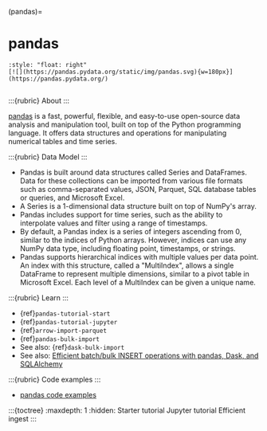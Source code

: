 (pandas)=
# pandas

```{div}
:style: "float: right"
[![](https://pandas.pydata.org/static/img/pandas.svg){w=180px}](https://pandas.pydata.org/)
```
```{div} .clearfix
```

:::{rubric} About
:::

[pandas] is a fast, powerful, flexible, and easy-to-use open-source data analysis
and manipulation tool, built on top of the Python programming language. It offers
data structures and operations for manipulating numerical tables and time series.

:::{rubric} Data Model
:::
- Pandas is built around data structures called Series and DataFrames. Data for these
  collections can be imported from various file formats such as comma-separated values,
  JSON, Parquet, SQL database tables or queries, and Microsoft Excel.
- A Series is a 1-dimensional data structure built on top of NumPy's array.
- Pandas includes support for time series, such as the ability to interpolate values
  and filter using a range of timestamps.
- By default, a Pandas index is a series of integers ascending from 0, similar to the
  indices of Python arrays. However, indices can use any NumPy data type, including
  floating point, timestamps, or strings.
- Pandas supports hierarchical indices with multiple values per data point. An index
  with this structure, called a "MultiIndex", allows a single DataFrame to represent
  multiple dimensions, similar to a pivot table in Microsoft Excel. Each level of a
  MultiIndex can be given a unique name.


:::{rubric} Learn
:::
- {ref}`pandas-tutorial-start`
- {ref}`pandas-tutorial-jupyter`
- {ref}`arrow-import-parquet`
- {ref}`pandas-bulk-import`
- See also: {ref}`dask-bulk-import`
- See also: [Efficient batch/bulk INSERT operations with pandas, Dask, and SQLAlchemy]

:::{rubric} Code examples
:::
- [pandas code examples]


:::{toctree}
:maxdepth: 1
:hidden:
Starter tutorial <tutorial-start>
Jupyter tutorial <tutorial-jupyter>
Efficient ingest <efficient-ingest>
:::


[Efficient batch/bulk INSERT operations with pandas, Dask, and SQLAlchemy]: https://cratedb.com/docs/python/en/latest/by-example/sqlalchemy/dataframe.html
[pandas]: https://pandas.pydata.org/
[pandas code examples]: https://github.com/crate/cratedb-examples/tree/main/by-dataframe/pandas
